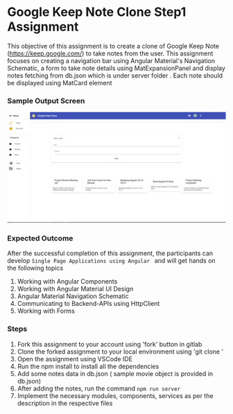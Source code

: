 # Google Keep Note Clone Step1 Assignment

This objective of this assignment is to create a clone of Google Keep Note (https://keep.google.com/) to take notes from the user. 
This assignment focuses on creating a navigation bar using Angular Material's Navigation Schematic, a form to take note details using MatExpansionPanel and display notes fetching from db.json which is under server folder . Each note should be displayed using MatCard element

### Sample Output Screen
![Image Not Found](/src/assets/images/SampleOutputScreen.PNG)




### Expected Outcome

After the successful completion of this assignment, the participants can develop `Single Page Applications using Angular `  and will get hands on the following topics

1. Working with Angular Components
2. Working with Angular Material UI Design
3. Angular Material Navigation Schematic
4. Communicating to Backend-APIs using HttpClient
5. Working with Forms


### Steps

1. Fork this assignment to your account using 'fork' button in gitlab
2. Clone the forked assignment to your local environment using 'git clone <url>'
3. Open the assignment using VSCode IDE
4. Run the npm install to install all the dependencies 
5. Add some notes data in db.json ( sample movie object is provided in db.json)
6. After adding the notes, run the command `npm run server`
7. Implement the necessary modules, components, services as per the description in the respective files




